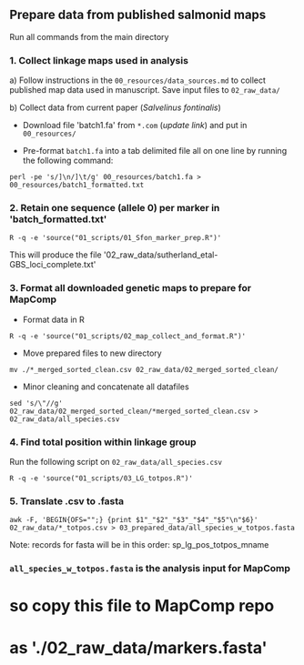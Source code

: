 ## Prepare data from published salmonid maps ##
Run all commands from the main directory

### 1. Collect linkage maps used in analysis ###
a) Follow instructions in the `00_resources/data_sources.md` to collect published map data used in manuscript. Save input files to `02_raw_data/`  

b) Collect data from current paper (*Salvelinus fontinalis*)  

* Download file 'batch1.fa' from `*.com` (*update link*) and put in `00_resources/`

* Pre-format `batch1.fa` into a tab delimited file all on one line by running the following command:

``perl -pe 's/]\n/]\t/g' 00_resources/batch1.fa > 00_resources/batch1_formatted.txt``

### 2. Retain one sequence (allele 0) per marker in 'batch_formatted.txt' ###

```
R -q -e 'source("01_scripts/01_Sfon_marker_prep.R")'

```

This will produce the file '02_raw_data/sutherland_etal-GBS_loci_complete.txt'

### 3. Format all downloaded genetic maps to prepare for MapComp ###

* Format data in R

```
R -q -e 'source("01_scripts/02_map_collect_and_format.R")'

```

* Move prepared files to new directory

```
mv ./*_merged_sorted_clean.csv 02_raw_data/02_merged_sorted_clean/

```

* Minor cleaning and concatenate all datafiles  

```
sed 's/\"//g' 02_raw_data/02_merged_sorted_clean/*merged_sorted_clean.csv > 02_raw_data/all_species.csv 

```

### 4. Find total position within linkage group ### 

Run the following script on `02_raw_data/all_species.csv`

```
R -q -e 'source("01_scripts/03_LG_totpos.R")'

```

### 5. Translate .csv to .fasta 

```
awk -F, 'BEGIN{OFS="";} {print $1"_"$2"_"$3"_"$4"_"$5"\n"$6}' 02_raw_data/*_totpos.csv > 03_prepared_data/all_species_w_totpos.fasta

```

Note: records for fasta will be in this order: sp_lg_pos_totpos_mname

### `all_species_w_totpos.fasta` is the analysis input for MapComp ###
# so copy this file to MapComp repo
# as './02_raw_data/markers.fasta'
